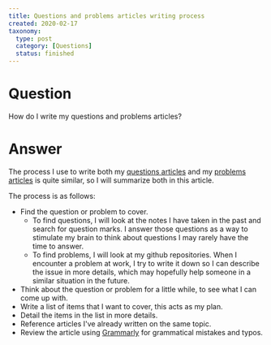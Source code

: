 ```yaml
---
title: Questions and problems articles writing process
created: 2020-02-17
taxonomy:
  type: post
  category: [Questions]
  status: finished
---
```


# Question
How do I write my questions and problems articles?

# Answer
The process I use to write both my [questions articles](../../../) and my [problems articles](../../../../problems) is quite similar, so I will summarize both in this article.

The process is as follows:
* Find the question or problem to cover.
	* To find questions, I will look at the notes I have taken in the past and search for question marks. I answer those questions as a way to stimulate my brain to think about questions I may rarely have the time to answer.
	* To find problems, I will look at my github repositories. When I encounter a problem at work, I try to write it down so I can describe the issue in more details, which may hopefully help someone in a similar situation in the future.
* Think about the question or problem for a little while, to see what I can come up with.
* Write a list of items that I want to cover, this acts as my plan.
* Detail the items in the list in more details.
* Reference articles I've already written on the same topic.
* Review the article using [Grammarly](https://app.grammarly.com/) for grammatical mistakes and typos.
